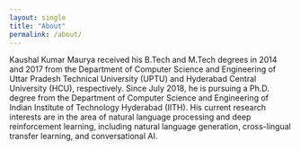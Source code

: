 ```yaml
---
layout: single
title: "About"
permalink: /about/
---
```


Kaushal Kumar Maurya received his B.Tech and M.Tech degrees in 2014 and 2017 from the Department of Computer Science and Engineering of Uttar Pradesh Technical University (UPTU) and Hyderabad Central University (HCU), respectively. Since July 2018, he is pursuing a Ph.D. degree from the Department of Computer Science and Engineering of Indian Institute of Technology Hyderabad (IITH). His current research interests are in the area of natural language processing and deep reinforcement learning, including natural language generation, cross-lingual transfer learning, and conversational AI.
